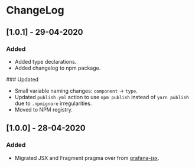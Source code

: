 # ChangeLog

## [1.0.1] - 29-04-2020

### Added

- Added type declarations.
- Added changelog to npm package.

### Updated

- Small variable naming changes: `component` -> `type`.
- Updated `publish.yml` action to use `npm publish` instead of `yarn publish` due to `.npmignore` irregularities.
- Moved to NPM registry.

## [1.0.0] - 28-04-2020

### Added

- Migrated JSX and Fragment pragma over from [grafana-jsx](https://github.com/asos-craigmorten/grafana-jsx).
